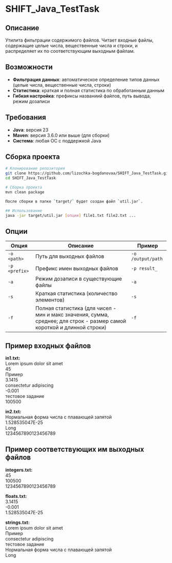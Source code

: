 # SHIFT_Java_TestTask

## Описание

Утилита фильтрации содержимого файлов. Читает входные файлы, содержащие целые числа, вещественные числа и строки, и распределяет их по соответствующим выходным файлам.

## Возможности

-  **Фильтрация данных**: автоматическое определение типов данных (целые числа, вещественные числа, строки)
-  **Статистика**: краткая и полная статистика по обработанным данным
- **Гибкая настройка**: префиксы названиий файлов, путь вывода, режим дозаписи

## Требования

- **Java**: версия 23
- **Maven**: версия 3.6.0 или выше (для сборки)
- **Система**: любая ОС с поддержкой Java

## Сборка проекта

```bash
# Клонирование репозитория
git clone https://github.com/lizochka-bogdanovaa/SHIFT_Java_TestTask.git
cd SHIFT_Java_TestTask

# Сборка проекта
mvn clean package

После сборки в папке `target/` будет создан файл `util.jar`.

## Использование
java -jar target/util.jar [опции] file1.txt file2.txt ...
```

## Опции

| Опция | Описание                                                                                                                | Пример |
|-------|-------------------------------------------------------------------------------------------------------------------------|---------|
| `-o <path>` | Путь для выходных файлов                                                                                                | `-o /output/path` |
| `-p <prefix>` | Префикс имен выходных файлов                                                                                            | `-p result_` |
| `-a` | Режим дозаписи в существующие файлы                                                                                     | `-a` |
| `-s` | Краткая статистика (количество элементов)                                                                               | `-s` |
| `-f` | Полная статистика (для чисел - мин и макс значения, сумма, среднее; для строк - размер самой короткой и длинной строки) | `-f` |


## Пример входных файлов

**in1.txt:**  
Lorem ipsum dolor sit amet  
45  
Пример  
3.1415  
consectetur adipiscing  
-0.001  
тестовое задание  
100500

**in2.txt:**  
Нормальная форма числа с плавающей запятой  
1.528535047E-25  
Long  
1234567890123456789


## Пример соответствующих им выходных файлов

**integers.txt:**  
45  
100500  
1234567890123456789

**floats.txt:**  
3.1415  
-0.001  
1.528535047E-25

**strings.txt:**  
Lorem ipsum dolor sit amet  
Пример  
consectetur adipiscing  
тестовое задание  
Нормальная форма числа с плавающей запятой  
Long  
